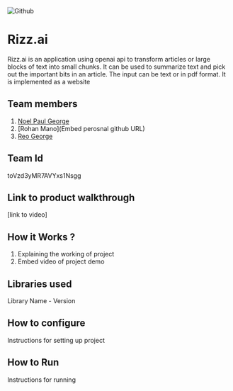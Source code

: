 ![Github](https://user-images.githubusercontent.com/64391274/211215734-bbc57b92-9a71-496d-873e-3eedc7523916.png)


# Rizz.ai
Rizz.ai is an application using openai api to transform articles or large blocks of text into small chunks.
It can be used to summarize text and pick out the important bits in an article.
The input can be text or in pdf format.
It is implemented as a website
## Team members
1. [Noel Paul George](https://github.com/Noel6161131110)
2. [Rohan Mano](Embed perosnal github URL)
3. [Reo George](https://github.com/reogeorge)
## Team Id
toVzd3yMR7AVYxs1Nsgg
## Link to product walkthrough
[link to video]
## How it Works ?
1. Explaining the working of project
2. Embed video of project demo
## Libraries used
Library Name - Version
## How to configure
Instructions for setting up project
## How to Run
Instructions for running
